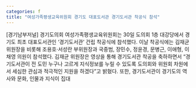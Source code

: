 ```yaml
---
categories: f
title: "여성가족평생교육위원회 경기도 대표도서관 경기도서관 착공식 참석"
---
```

[경기남부저널] 경기도의회 여성가족평생교육위원회는 30일 도의회 1층 대강당에서 경기도 최초 대표도서관인 ‘경기도서관’ 건립 착공식에 참석했다. 이날 착공식에는 김재균 위원장을 비롯해 조용호·서성란 부위원장과 국중범, 장민수, 정윤경, 문병근, 이애형, 이채영 의원이 참석했다. 김재균 위원장은 영상을 통해 경기도서관 착공을 축하하면서 “경기도서관이 전 도민 누구나 고르게 지식정보를 누릴 수 있도록 도의회와 위원회 차원에서 세심한 관심과 적극적인 지원을 하겠다”고 밝혔다. 또한, 경기도서관이 경기도의 역사와 문화, 인물과 지식이 집대